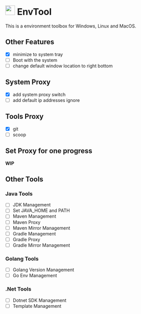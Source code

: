 # <img src="EnvTool/Assets/logo.ico" width=30 height=30> EnvTool

This is a environment toolbox for Windows, Linux and MacOS.

## Other Features

- [x] minimize to system tray
- [ ] Boot with the system
- [ ] change default window location to right bottom

## System Proxy

- [x] add system proxy switch
- [ ] add default ip addresses ignore

## Tools Proxy

- [x] git
- [ ] scoop

## Set Proxy for one progress

**WIP**

## Other Tools

### Java Tools

- [ ] JDK Management
- [ ] Set JAVA_HOME and PATH
- [ ] Maven Management
- [ ] Maven Proxy
- [ ] Maven Mirror Management
- [ ] Gradle Management
- [ ] Gradle Proxy
- [ ] Gradle Mirror Management

### Golang Tools

- [ ] Golang Version Management
- [ ] Go Env Management

### .Net Tools

- [ ] Dotnet SDK Management
- [ ] Template Management